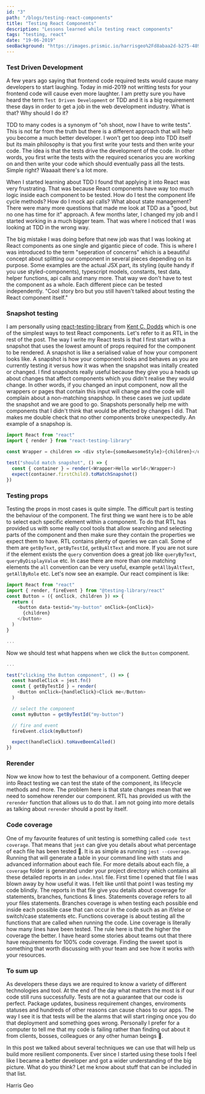 ```yaml
---
id: "3"
path: "/blogs/testing-react-components"
title: "Testing React Components"
description: "Lessons learned while testing react components"
tags: "testing, react"
date: "19-06-2019"
seoBackground: "https://images.prismic.io/harrisgeo%2Fd8abaa2d-b275-4896-a887-bd3263774172_me-snow.jpg?auto=compress,format"
---
```


### Test Driven Development

A few years ago saying that frontend code required tests would cause many developers to start laughing. Today in mid-2019 not writting tests for your frontend code will cause even more laughter. I am pretty sure you have heard the term `Test Driven Development` or TDD and it is a big requirement these days in order to get a job in the web development industry. What is that? Why should I do it?

TDD to many codes is a synonym of "oh shoot, now I have to write tests". This is not far from the truth but there is a different approach that will help you become a much better developer. I won't get too deep into TDD itself but its main philosophy is that you first write your tests and then write your code. The idea is that the tests drive the development of the code. In other words, you first write the tests with the required scenarios you are working on and then write your code which should eventually pass all the tests. Simple right? Waaaait there's a lot more.

When I started learning about TDD I found that applying it into React was very frustrating. That was because React components have way too much logic inside each component to be tested. How do I test the component life cycle methods? How do I mock api calls? What about state management? There were many more questions that made me look at TDD as a "good, but no one has time for it" approach. A few months later, I changed my job and I started working in a much bigger team. That was where I noticed that I was looking at TDD in the wrong way.

The big mistake I was doing before that new job was that I was looking at React components as one single and gigantic piece of code. This is where I was introduced to the term "seperation of concerns" which is a beautiful concept about splitting our component in several pieces depending on its purpose. Some examples are the actual JSX part, its styling (quite handy if you use styled-components), typescript models, constants, test data, helper functions, api calls and many more. That way we don't have to test the component as a whole. Each different piece can be tested independently. "Cool story bro but you still haven't talked about testing the React component itself."

### Snapshot testing

I am personally using [react-testing-library](https://github.com/testing-library/react-testing-library) from [Kent C. Dodds](https://github.com/kentcdodds) which is one of the simplest ways to test React components. Let's refer to it as RTL in the rest of the post. The way I write my React tests is that I first start with a snapshot that uses the lowest amount of props required for the component to be rendered. A snapshot is like a serialised value of how your component looks like. A snapshot is how your component looks and behaves as you are currently testing it versus how it was when the snapshot was initally created or changed. I find snapshots really useful because they give you a heads up about changes that affect components which you didn't realise they would change. In other words, if you changed an input component, now all the wrappers or pages that contain this input will change and the code will complain about a non-matching snapshop. In these cases we just update the snapshot and we are good to go. Snapshots personally help me with components that I didn't think that would be affected by changes I did. That makes me double check that no other components broke unexpectedly. An example of a snapshop is.

```js
import React from "react"
import { render } from "react-testing-library"

const Wrapper = children => <div style={someAwesomeStyle}>{children}</div>

test("should match snapshot", () => {
  const { container } = render(<Wrapper>Hello world</Wrapper>)
  expect(container.firstChild).toMatchSnapshot()
})
```

### Testing props

Testing the props in most cases is quite simple. The difficult part is testing the behaviour of the component. The first thing we want here is to be able to select each specific element within a component. To do that RTL has provided us with some really cool tools that allow searching and selecting parts of the component and then make sure they contain the properties we expect them to have. RTL contains plenty of queries we can call. Some of them are `getByText`, `getByTestId`, `getByAltText` and more. If you are not sure if the element exists the `query` convention does a great job like `queryByText`, `queryByDisplayValue` etc. In case there are more than one matching elements the `all` convention can be very useful, example `getAllbyAltText`, `getAllByRole` etc. Let's now see an example.
Our react compinent is like:

```js
import React from "react"
import { render, fireEvent } from "@testing-library/react"
const Button = ({ onClick, children }) => {
  return (
    <button data-testid="my-button" onClick={onClick}>
      {children}
    </button>
  )
}

...
```

Now we should test what happens when we click the `Button` component.

```js
...

test("clicking the Button component", () => {
  const handleClick = jest.fn()
  const { getByTestId } = render(
    <Button onClick={handleClick}>Click me</Button>
  )

  // select the component
  const myButton = getByTestId("my-button")

  // fire and event
  fireEvent.click(myButtonf)

  expect(handleClick).toHaveBeenCalled()
})
```

### Rerender

Now we know how to test the behaviour of a component. Getting deeper into React testing we can test the state of the component, its lifecycle methods and more. The problem here is that state changes mean that we need to somehow rerender our component. RTL has provided us with the `rerender` function that allows us to do that. I am not going into more details as talking about `rerender` should a post by itself.

### Code coverage

One of my favourite features of unit testing is something called `code test coverage`. That means that `jest` can give you details about what percentage of each file has been tested 🤯. It is as simple as running `jest --coverage`. Running that will generate a table in your command line with stats and advanced information about each file. For more details about each file, a `coverage` folder is generated under your project directory which contains all these detailed reports in an `index.html` file. First time I opened that file I was blown away by how useful it was. I felt like until that point I was testing my code blindly. The reports in that file give you details about coverage for statements, branches, functions & lines. Statements coverage refers to all your files statements. Branches coverage is when testing each possible end inside each possible case that can occur in the code such as an if/else or switch/case statements etc. Functions coverage is about testing all the functions that are called when running the code. Line coverage is literally how many lines have been tested. The rule here is that the higher the coverage the better. I have heard some stories about teams out that there have requirements for 100% code coverage. Finding the sweet spot is something that worth discussing with your team and see how it works with your resources.

### To sum up

As developers these days we are required to know a variety of different technologies and tool. At the end of the day what matters the most is if our code still runs successfully. Tests are not a guarantee that our code is perfect. Package updates, business requirement changes, enviroments statuses and hundreds of other reasons can cause chaos to our apps. The way I see it is that tests will be the alarms that will start ringing once you do that deployment and something goes wrong. Personally I prefer for a computer to tell me that my code is failing rather than finding out about it from clients, bosses, colleagues or any other human beings 🤣.

In this post we talked about several techniques we can use that will help us build more resilient components. Ever since I started using these tools I feel like I became a better developer and got a wider understanding of the big picture. What do you think? Let me know about stuff that can be included in that list.

Harris Geo
